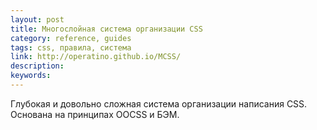 ```yaml
---
layout: post
title: Многослойная система организации CSS
category: reference, guides
tags: css, правила, система
link: http://operatino.github.io/MCSS/
description:
keywords:
---
```


<p>Глубокая и довольно сложная система организации написания CSS. Основана на принципах OOCSS и БЭМ.</p>
